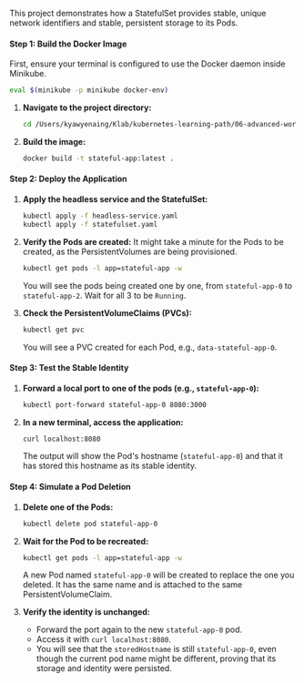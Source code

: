 This project demonstrates how a StatefulSet provides stable, unique network identifiers and stable, persistent storage to its Pods.

#### Step 1: Build the Docker Image

First, ensure your terminal is configured to use the Docker daemon inside Minikube.
```bash
eval $(minikube -p minikube docker-env)
```

1.  **Navigate to the project directory:**
    ```bash
    cd /Users/kyawyenaing/Klab/kubernetes-learning-path/06-advanced-workloads/statefulset-project
    ```

2.  **Build the image:**
    ```bash
    docker build -t stateful-app:latest .
    ```

#### Step 2: Deploy the Application

1.  **Apply the headless service and the StatefulSet:**
    ```bash
    kubectl apply -f headless-service.yaml
    kubectl apply -f statefulset.yaml
    ```

2.  **Verify the Pods are created:**
    It might take a minute for the Pods to be created, as the PersistentVolumes are being provisioned.
    ```bash
    kubectl get pods -l app=stateful-app -w
    ```
    You will see the pods being created one by one, from `stateful-app-0` to `stateful-app-2`. Wait for all 3 to be `Running`.

3.  **Check the PersistentVolumeClaims (PVCs):**
    ```bash
    kubectl get pvc
    ```
    You will see a PVC created for each Pod, e.g., `data-stateful-app-0`.

#### Step 3: Test the Stable Identity

1.  **Forward a local port to one of the pods (e.g., `stateful-app-0`):**
    ```bash
    kubectl port-forward stateful-app-0 8080:3000
    ```

2.  **In a new terminal, access the application:**
    ```bash
    curl localhost:8080
    ```
    The output will show the Pod's hostname (`stateful-app-0`) and that it has stored this hostname as its stable identity.

#### Step 4: Simulate a Pod Deletion

1.  **Delete one of the Pods:**
    ```bash
    kubectl delete pod stateful-app-0
    ```

2.  **Wait for the Pod to be recreated:**
    ```bash
    kubectl get pods -l app=stateful-app -w
    ```
    A new Pod named `stateful-app-0` will be created to replace the one you deleted. It has the same name and is attached to the same PersistentVolumeClaim.

3.  **Verify the identity is unchanged:**
    *   Forward the port again to the new `stateful-app-0` pod.
    *   Access it with `curl localhost:8080`.
    *   You will see that the `storedHostname` is still `stateful-app-0`, even though the current pod name might be different, proving that its storage and identity were persisted.
